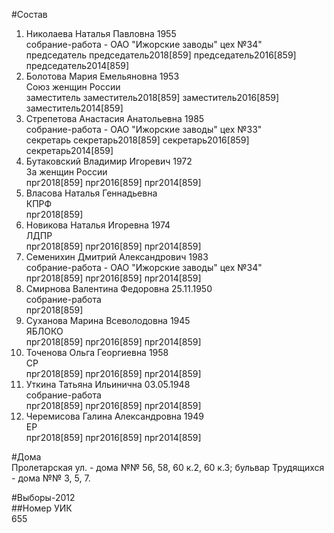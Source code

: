 #Состав  
1. Николаева Наталья Павловна 1955  
    собрание-работа - ОАО "Ижорские заводы" цех №34"  
    председатель председатель2018[859] председатель2016[859] председатель2014[859]  
2. Болотова Мария Емельяновна 1953  
    Союз женщин России  
    заместитель заместитель2018[859] заместитель2016[859] заместитель2014[859]  
3. Стрепетова Анастасия Анатольевна 1985  
    собрание-работа - ОАО "Ижорские заводы" цех №33"  
    секретарь секретарь2018[859] секретарь2016[859] секретарь2014[859]  
4. Бутаковский Владимир Игоревич 1972  
    За женщин России  
    прг2018[859] прг2016[859] прг2014[859]  
5. Власова Наталья Геннадьевна  
    КПРФ  
    прг2018[859]  
6. Новикова Наталья Игоревна 1974  
    ЛДПР  
    прг2018[859] прг2016[859] прг2014[859]  
7. Семенихин Дмитрий Александрович 1983  
    собрание-работа - ОАО "Ижорские заводы" цех №34"  
    прг2018[859] прг2016[859] прг2014[859]  
8. Смирнова Валентина Федоровна 25.11.1950  
    собрание-работа  
    прг2018[859]  
9. Суханова Марина Всеволодовна 1945  
    ЯБЛОКО  
    прг2018[859] прг2016[859] прг2014[859]  
10. Точенова Ольга Георгиевна 1958  
    СР  
    прг2018[859] прг2016[859] прг2014[859]  
11. Уткина Татьяна Ильинична 03.05.1948  
    собрание-работа  
    прг2018[859] прг2016[859] прг2014[859]  
12. Черемисова Галина Александровна 1949  
    ЕР  
    прг2018[859] прг2016[859] прг2014[859]  
  
#Дома  
Пролетарская ул. - дома №№ 56, 58, 60 к.2, 60 к.З; бульвар Трудящихся - дома №№ 3, 5, 7.  
  
#Выборы-2012  
##Номер УИК  
655  

